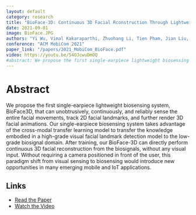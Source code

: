 ```yaml
---
layout: default
category: research
title: "BioFace-3D: Continuous 3D Facial Rconstruction Through Lightweight Single-ear Biosensors"
date: 2021-09-01
image: BioFace.JPG
authors: "Yi Wu, Vimal Kakaraparthi, Zhuohang Li, Tien Pham, Jian Liu, Phuc Nguyen"
conference: "ACM MobiCom 2021"
paper_link: "/papers/2021_MobiCom_BioFace.pdf"
video: https://youtu.be/54OJcwuDmOQ
#abstract: We propose the first single-earpiece lightweight biosensing system, BioFace3D, that can unobtrusively, continuously, and reliably sense the entire facial movements, track 2D facial landmarks, and further render 3D facial animations. Our single-earpiece biosensing system takes advantage of the cross-modal transfer learning model to transfer the knowledge embodied in a high-grade visual facial landmark detection model to the low-grade biosignal domain. After training, our BioFace-3D can directly perform continuous 3D facial reconstruction from the biosignals, without any visual input. Without requiring a camera positioned in front of the user, this paradigm shift from visual sensing to biosensing would introduce new opportunities in many emerging mobile and IoT applications.
---
```


# Abstract
We propose the first single-earpiece lightweight biosensing system, BioFace3D, that can unobtrusively, continuously, and reliably sense the entire facial movements, track 2D facial landmarks, and further render 3D facial animations. Our single-earpiece biosensing system takes advantage of the cross-modal transfer learning model to transfer the knowledge embodied in a high-grade visual facial landmark detection model to the low-grade biosignal domain. After training, our BioFace-3D can directly perform continuous 3D facial reconstruction from the biosignals, without any visual input. Without requiring a camera positioned in front of the user, this paradigm shift from visual sensing to biosensing would introduce new opportunities in many emerging mobile and IoT applications.

## Links
- [Read the Paper](https://people.cs.umass.edu/~phuc/papers/BioFace_3D_Journal.pdf)
- [Watch the Video](https://youtu.be/54OJcwuDmOQ)